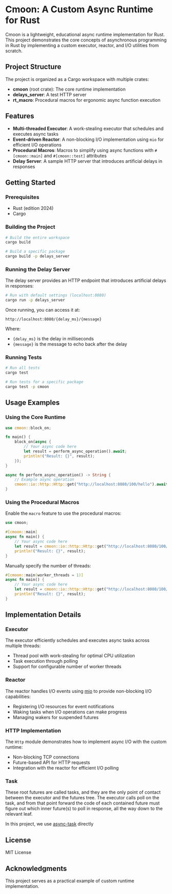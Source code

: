# Cmoon: A Custom Async Runtime for Rust

Cmoon is a lightweight, educational async runtime implementation for Rust. This project demonstrates the core concepts of asynchronous programming in Rust by implementing a custom executor, reactor, and I/O utilities from scratch.

## Project Structure

The project is organized as a Cargo workspace with multiple crates:

- **cmoon** (root crate): The core runtime implementation
- **delays_server**: A test HTTP server
- **rt_macro**: Procedural macros for ergonomic async function execution

## Features

- **Multi-threaded Executor**: A work-stealing executor that schedules and executes async tasks
- **Event-driven Reactor**: A non-blocking I/O implementation using `mio` for efficient I/O operations
- **Procedural Macros**: Macros to simplify using async functions with `#[cmoon::main]` and `#[cmoon::test]` attributes
- **Delay Server**: A sample HTTP server that introduces artificial delays in responses

## Getting Started

### Prerequisites

- Rust (edition 2024)
- Cargo

### Building the Project

```bash
# Build the entire workspace
cargo build

# Build a specific package
cargo build -p delays_server
```

### Running the Delay Server

The delay server provides an HTTP endpoint that introduces artificial delays in responses:

```bash
# Run with default settings (localhost:8080)
cargo run -p delays_server
```

Once running, you can access it at:
```
http://localhost:8080/{delay_ms}/{message}
```

Where:
- `{delay_ms}` is the delay in milliseconds
- `{message}` is the message to echo back after the delay

### Running Tests

```bash
# Run all tests
cargo test

# Run tests for a specific package
cargo test -p cmoon
```

## Usage Examples

### Using the Core Runtime

```rust
use cmoon::block_on;

fn main() {
    block_on(async {
        // Your async code here
        let result = perform_async_operation().await;
        println!("Result: {}", result);
    });
}

async fn perform_async_operation() -> String {
    // Example async operation
    cmoon::io::http::Http::get("http://localhost:8080/100/hello").await
}
```

### Using the Procedural Macros

Enable the `macro` feature to use the procedural macros:

```rust
use cmoon;

#[cmoon::main]
async fn main() {
    // Your async code here
    let result = cmoon::io::http::Http::get("http://localhost:8080/100/hello").await;
    println!("Result: {}", result);
}
```

Manually specify the number of threads:
```rust
#[cmoon::main(worker_threads = 1)]
async fn main() {
    // Your async code here
    let result = cmoon::io::http::Http::get("http://localhost:8080/100/hello").await;
    println!("Result: {}", result);
}
```

## Implementation Details

### Executor

The executor efficiently schedules and executes async tasks across multiple threads:
- Thread pool with work-stealing for optimal CPU utilization
- Task execution through polling
- Support for configurable number of worker threads

### Reactor

The reactor handles I/O events using [mio](https://github.com/tokio-rs/mio) to provide non-blocking I/O capabilities:
- Registering I/O resources for event notifications
- Waking tasks when I/O operations can make progress
- Managing wakers for suspended futures

### HTTP Implementation

The `Http` module demonstrates how to implement async I/O with the custom runtime:
- Non-blocking TCP connections
- Future-based API for HTTP requests
- Integration with the reactor for efficient I/O polling

### Task

These root futures are called tasks, and they are the only point of contact between the executor and the futures tree. 
The executor calls poll on the task, and from that point forward the code of each contained future must figure out which 
inner future(s) to poll in response, all the way down to the relevant leaf.

In this project, we use [async-task](https://github.com/smol-rs/async-task) directly

## License

MIT License

## Acknowledgments

This project serves as a practical example of custom runtime implementation. 